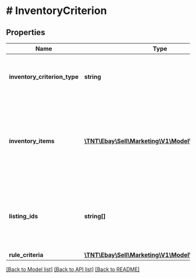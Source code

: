 # # InventoryCriterion

## Properties

Name | Type | Description | Notes
------------ | ------------- | ------------- | -------------
**inventory_criterion_type** | **string** | Indicates how the items to include in the promotion are selected. You can include inventory by ID, using rules, or globally include all your inventory.  For implementation help, refer to &lt;a href&#x3D;&#39;https://developer.ebay.com/api-docs/sell/marketing/types/sme:InventoryCriterionEnum&#39;&gt;eBay API documentation&lt;/a&gt; | [optional]
**inventory_items** | [**\TNT\Ebay\Sell\Marketing\V1\Model\InventoryItem[]**](InventoryItem.md) | An array of containers for the seller&#39;s inventory reference IDs (also known as an \&quot;SKU\&quot; or \&quot;custom label\&quot;) to be added to the promotion.  &lt;p class&#x3D;\&quot;tablenote\&quot;&gt;&lt;b&gt;Note:&lt;/b&gt; The request can have either &lt;b&gt;inventoryItems&lt;/b&gt; or &lt;b&gt;listingIds&lt;/b&gt;, but not both.&lt;/p&gt;  &lt;br&gt;&lt;br&gt;&lt;b&gt;Required:&lt;/b&gt; All listings in a promotion must offer an electronic payment method.  &lt;br&gt;&lt;b&gt;Maximum:&lt;/b&gt; 500 parent items  &lt;br&gt;&lt;b&gt;Maximum SKU or custom label length:&lt;/b&gt; 50 characters &lt;br&gt;&lt;br&gt;&lt;i&gt;Required if &lt;/i&gt; &lt;b&gt;InventoryCriterionType&lt;/b&gt; is set to &lt;code&gt;INVENTORY_BY_VALUE&lt;/code&gt;, you must specify either &lt;b&gt;inventoryItems&lt;/b&gt; or &lt;b&gt;listingIds&lt;/b&gt;. | [optional]
**listing_ids** | **string[]** | An array of eBay listing IDs to be added to the promotion.  &lt;p class&#x3D;\&quot;tablenote\&quot;&gt;&lt;b&gt;Note:&lt;/b&gt; The request can have either &lt;b&gt;inventoryItems&lt;/b&gt; or &lt;b&gt;listingIds&lt;/b&gt;, but not both.&lt;/p&gt;  &lt;br&gt;&lt;br&gt;&lt;b&gt;Required:&lt;/b&gt; All listings in a promotion must offer an electronic payment method.  &lt;br&gt;&lt;b&gt;Maximum:&lt;/b&gt; 500 parent items  &lt;br&gt;&lt;b&gt;Maximum SKU or custom label length:&lt;/b&gt; 50 characters &lt;br&gt;&lt;br&gt;&lt;i&gt;Required if &lt;/i&gt; &lt;b&gt;InventoryCriterionType&lt;/b&gt; is set to &lt;code&gt;INVENTORY_BY_VALUE&lt;/code&gt;, you must specify either &lt;b&gt;inventoryItems&lt;/b&gt; or &lt;b&gt;listingIds&lt;/b&gt;. | [optional]
**rule_criteria** | [**\TNT\Ebay\Sell\Marketing\V1\Model\RuleCriteria**](RuleCriteria.md) |  | [optional]

[[Back to Model list]](../../README.md#models) [[Back to API list]](../../README.md#endpoints) [[Back to README]](../../README.md)
